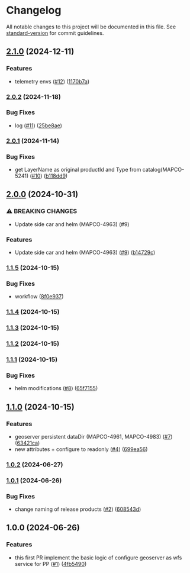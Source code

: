 # Changelog

All notable changes to this project will be documented in this file. See [standard-version](https://github.com/conventional-changelog/standard-version) for commit guidelines.

## [2.1.0](https://github.com/MapColonies/geoserver-polygon-parts/compare/v2.0.2...v2.1.0) (2024-12-11)


### Features

* telemetry envs ([#12](https://github.com/MapColonies/geoserver-polygon-parts/issues/12)) ([1170b7a](https://github.com/MapColonies/geoserver-polygon-parts/commit/1170b7acefd46daf8ea9646bf97483d693ab8c30))

### [2.0.2](https://github.com/MapColonies/geoserver-polygon-parts/compare/v2.0.1...v2.0.2) (2024-11-18)


### Bug Fixes

* log ([#11](https://github.com/MapColonies/geoserver-polygon-parts/issues/11)) ([25be8ae](https://github.com/MapColonies/geoserver-polygon-parts/commit/25be8ae46cc5ae20ab14307312f5259b32af568c))

### [2.0.1](https://github.com/MapColonies/geoserver-polygon-parts/compare/v2.0.0...v2.0.1) (2024-11-14)


### Bug Fixes

* get LayerName as original productId and Type from catalog(MAPCO-5241) ([#10](https://github.com/MapColonies/geoserver-polygon-parts/issues/10)) ([b118dd9](https://github.com/MapColonies/geoserver-polygon-parts/commit/b118dd9ec543afc85af6fe69fa19070a3bdd1cd9))

## [2.0.0](https://github.com/MapColonies/geoserver-polygon-parts/compare/v1.1.5...v2.0.0) (2024-10-31)


### ⚠ BREAKING CHANGES

* Update side car and helm (MAPCO-4963) (#9)

### Features

* Update side car and helm (MAPCO-4963) ([#9](https://github.com/MapColonies/geoserver-polygon-parts/issues/9)) ([b14729c](https://github.com/MapColonies/geoserver-polygon-parts/commit/b14729c61c4319aa6562c57c82dc38b2fe347532))

### [1.1.5](https://github.com/MapColonies/geoserver-polygon-parts/compare/v1.1.4...v1.1.5) (2024-10-15)


### Bug Fixes

* workflow ([8f0e937](https://github.com/MapColonies/geoserver-polygon-parts/commit/8f0e9371f539276cf3e4a092570d9ad523fade96))

### [1.1.4](https://github.com/MapColonies/geoserver-polygon-parts/compare/v1.1.3...v1.1.4) (2024-10-15)

### [1.1.3](https://github.com/MapColonies/geoserver-polygon-parts/compare/v1.1.2...v1.1.3) (2024-10-15)

### [1.1.2](https://github.com/MapColonies/geoserver-polygon-parts/compare/v1.1.1...v1.1.2) (2024-10-15)

### [1.1.1](https://github.com/MapColonies/geoserver-polygon-parts/compare/v1.1.0...v1.1.1) (2024-10-15)


### Bug Fixes

* helm modifications ([#8](https://github.com/MapColonies/geoserver-polygon-parts/issues/8)) ([65f7155](https://github.com/MapColonies/geoserver-polygon-parts/commit/65f7155e11cc40d0dd7f87b114083fdac1f77d3a))

## [1.1.0](https://github.com/MapColonies/geoserver-polygon-parts/compare/v1.0.2...v1.1.0) (2024-10-15)


### Features

* geoserver persistent dataDir (MAPCO-4961, MAPCO-4983) ([#7](https://github.com/MapColonies/geoserver-polygon-parts/issues/7)) ([63421ca](https://github.com/MapColonies/geoserver-polygon-parts/commit/63421ca18695384e4b448237c54cfdf775ac1402))
* new attributes + configure to readonly ([#4](https://github.com/MapColonies/geoserver-polygon-parts/issues/4)) ([699ea56](https://github.com/MapColonies/geoserver-polygon-parts/commit/699ea569886a24e62ae93c2235711e9a7c0866b2))

### [1.0.2](https://github.com/MapColonies/geoserver-polygon-parts/compare/v1.0.1...v1.0.2) (2024-06-27)

### [1.0.1](https://github.com/MapColonies/geoserver-polygon-parts/compare/v1.0.0...v1.0.1) (2024-06-26)


### Bug Fixes

* change naming of release products ([#2](https://github.com/MapColonies/geoserver-polygon-parts/issues/2)) ([608543d](https://github.com/MapColonies/geoserver-polygon-parts/commit/608543da6afff339b566db3c9a145eb8b278dcd7))

## 1.0.0 (2024-06-26)


### Features

* this first PR implement the basic logic of configure geoserver as wfs service for PP ([#1](https://github.com/MapColonies/geoserver-polygon-parts/issues/1)) ([4fb5490](https://github.com/MapColonies/geoserver-polygon-parts/commit/4fb5490479da1db8ab9a9ed1f86c2999e7aa5947))
